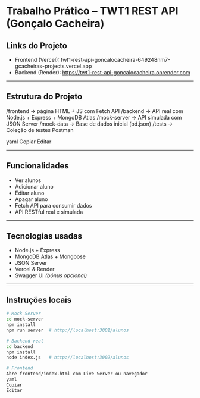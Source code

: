 # Trabalho Prático – TWT1 REST API (Gonçalo Cacheira)

##  Links do Projeto

-  Frontend (Vercel): twt1-rest-api-goncalocacheira-649248nm7-gcacheiras-projects.vercel.app
-  Backend (Render): https://twt1-rest-api-goncalocacheira.onrender.com

---

##  Estrutura do Projeto

/frontend → página HTML + JS com Fetch API
/backend → API real com Node.js + Express + MongoDB Atlas
/mock-server → API simulada com JSON Server
/mock-data → Base de dados inicial (bd.json)
/tests → Coleção de testes Postman

yaml
Copiar
Editar

---

##  Funcionalidades

- Ver alunos
- Adicionar aluno
- Editar aluno
- Apagar aluno
- Fetch API para consumir dados
- API RESTful real e simulada

---

##  Tecnologias usadas

- Node.js + Express
- MongoDB Atlas + Mongoose
- JSON Server
- Vercel & Render
- Swagger UI *(bónus opcional)*

---

##  Instruções locais

```bash
# Mock Server
cd mock-server
npm install
npm run server  # http://localhost:3001/alunos

# Backend real
cd backend
npm install
node index.js   # http://localhost:3002/alunos

# Frontend
Abre frontend/index.html com Live Server ou navegador
yaml
Copiar
Editar
